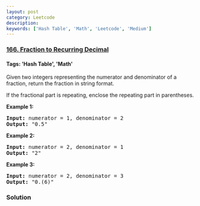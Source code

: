 ```yaml
---
layout: post
category: Leetcode
description: 
keywords: ['Hash Table', 'Math', 'Leetcode', 'Medium']
---
```

### [166. Fraction to Recurring Decimal](https://leetcode.com/problems/fraction-to-recurring-decimal)

#### Tags: 'Hash Table', 'Math'

<div class="content__u3I1 question-content__JfgR"><div><p>Given two integers representing the numerator and denominator of a fraction, return the fraction in string format.</p>
<p>If the fractional part is repeating, enclose the repeating part in parentheses.</p>
<p><strong>Example 1:</strong></p>
<pre><strong>Input:</strong> numerator = 1, denominator = 2
<strong>Output:</strong> "0.5"
</pre>
<p><strong>Example 2:</strong></p>
<pre><strong>Input:</strong> numerator = 2, denominator = 1
<strong>Output:</strong> "2"</pre>
<p><strong>Example 3:</strong></p>
<pre><strong>Input:</strong> numerator = 2, denominator = 3
<strong>Output: </strong>"0.(6)"
</pre>
</div></div>

### Solution
